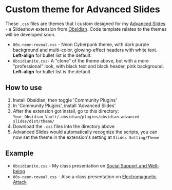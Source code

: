 # Custom theme for Advanced Slides
These `.css` files are themes that I custom designed for my [Advanced Slides](https://github.com/MSzturc/obsidian-advanced-slides) - a Slideshow extension from [Obsidian](https://obsidian.md/). Code template relates to the themes will be developed soon. 
- `80s-neon-reveal.css` - Neon Cyberpunk theme, with dark purple background and multi-color, glowing-effect headers with white text. **Left-align** for bullet list is the default.
- `Obsidianite.css`- A "clone" of the theme above, but with a more "professional" look, with black text and black header, pink background. **Left-align** for bullet list is the default.

## How to use
1. Install Obsidian, then toggle 'Community Plugins'
2. In 'Community Plugins', install 'Advanced Slides'
3. After the extension got install, go to this directory: `Your_Obsidian_Vault/.obsidian/plugins/obsidian-advanced-slides/dist/theme/`
4. Download the `.css` files into the directory above 
5. Advanced Slides would automatically recognize the scripts, you can now set the theme in the extension's setting at `Slides Setting/Theme`

## Example 
- `Obsidianite.css` - My class presentation on [Social Support and Well-being](https://flock137.github.io/Well-being/)
- `80s-neon-reveal.css` - Also a class presentation on [Electromagnetic Attack](https://flock137.github.io/EM-ATK/)

